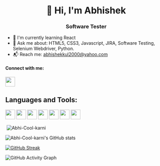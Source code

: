<h1 align=center> 👋 Hi, I'm Abhishek</h1> 
<h3 align=center> Software Tester </h3>

- 🌱 I'm currently learning React
- 📝 Ask me about: HTML5, CSS3, Javascript, JIRA, Software Testing, Selenium Webdriver, Python.
- 📬 Reach me: abhishekkul2000@yahoo.com 

#### Connect with me:
<a href="https://twitter.com/Abhishekkul2000">
  <img src="https://img.icons8.com/color/344/twitter--v1.png" width="30px">
</a>

## Languages and Tools:
<img src="https://img.icons8.com/color/344/html-5--v1.png" width="30px"> <img src="https://img.icons8.com/fluency/344/css3.png" width="30px"> <img src="https://img.icons8.com/color/344/javascript--v1.png" width="30px"> <img src="https://github.com/Abhi-Cool-karni/Abhishekak/assets/83471943/385f920d-8548-440f-9dd7-a091747d0a56" width="30px"> <img src="https://github.com/Abhi-Cool-karni/Abhishekak/assets/83471943/4f8c33ad-733e-44a3-8a4b-0c50e63f504b" width="30px">
<img src="https://github.com/Abhi-Cool-karni/Abhishekak/assets/83471943/03d5b7f3-d9ef-4a28-b917-ad5596702762" width="30px">
<img src="https://github.com/Abhi-Cool-karni/Abhishekak/assets/83471943/3e86f829-f939-416c-ab65-a9d66fe7c651" width="30px">

<p>&nbsp;<img align="center" src="https://github-readme-stats.vercel.app/api/top-langs?username=Abhi-Cool-karni&show_icons=true&locale=en&layout=compact" alt="Abhi-Cool-karni" /></p>

![Abhi-Cool-karni's GitHub stats](https://github-readme-stats.vercel.app/api?username=Abhi-Cool-karni&show_icons=true&theme=radical) 

[![GitHub Streak](https://streak-stats.demolab.com/?user=Abhi-Cool-karni&theme=dark)](https://git.io/streak-stats)

![GitHub Activity Graph](https://activity-graph.herokuapp.com/graph?username=Abhi-Cool-karni)  

